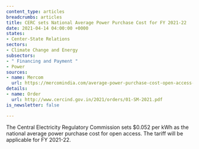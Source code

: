 ```yaml
---
content_type: articles
breadcrumbs: articles
title: CERC sets National Average Power Purchase Cost for FY 2021-22
date: 2021-04-14 04:00:00 +0000
states:
- Center-State Relations
sectors:
- Climate Change and Energy
subsectors:
- " Financing and Payment "
- Power
sources:
- name: Mercom
  url: https://mercomindia.com/average-power-purchase-cost-open-access-solar/
details:
- name: Order
  url: http://www.cercind.gov.in/2021/orders/01-SM-2021.pdf
is_newsletter: false

---
```

The Central Electricity Regulatory Commission sets $0.052 per kWh as the national average power purchase cost for open access. The tariff will be applicable for FY 2021-22.

